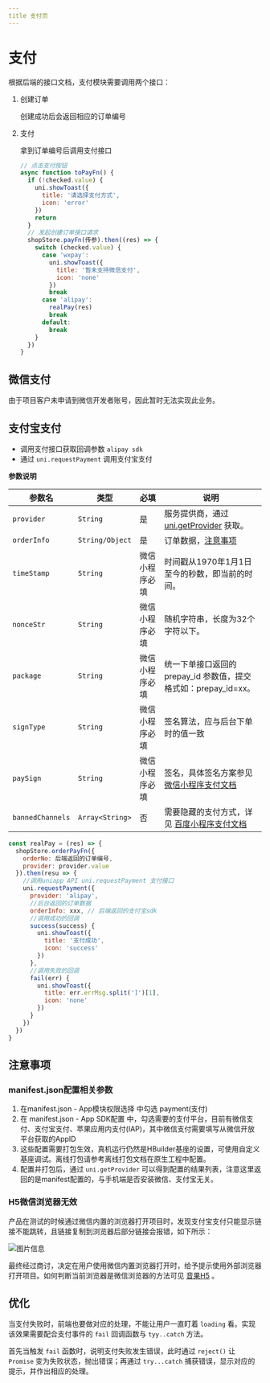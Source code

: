 ```yaml
---
title 支付页
---
```

# 支付
根据后端的接口文档，支付模块需要调用两个接口：

1. 创建订单

   创建成功后会返回相应的订单编号

2. 支付

   拿到订单编号后调用支付接口

   ```js
   // 点击支付按钮
   async function toPayFn() {
     if (!checked.value) {
       uni.showToast({
         title: '请选择支付方式',
         icon: 'error'
       })
       return
     }
     // 发起创建订单接口请求
     shopStore.payFn(传参).then((res) => {
       switch (checked.value) {
         case 'wxpay':
           uni.showToast({
             title: '暂未支持微信支付',
             icon: 'none'
           })
           break
         case 'alipay':
           realPay(res)
           break
         default:
           break
       }
     })
   }
   ```

## 微信支付
由于项目客户未申请到微信开发者账号，因此暂时无法实现此业务。

## 支付宝支付

- 调用支付接口获取回调参数 `alipay sdk`
- 通过 `uni.requestPayment` 调用支付宝支付

**参数说明**

| 参数名 | 类型 | 必填 | 说明 |
| --- | --- | --- | --- |
| `provider` | `String` | 是 | 服务提供商，通过 [uni.getProvider](https://uniapp.dcloud.net.cn/api/plugins/provider) 获取。 |
| `orderInfo` | `String/Object` | 是 | 订单数据，[注意事项](https://uniapp.dcloud.net.cn/api/plugins/payment#orderinfo) |
| `timeStamp` | `String` | 微信小程序必填 | 时间戳从1970年1月1日至今的秒数，即当前的时间。 |
| `nonceStr` | `String` | 微信小程序必填 | 随机字符串，长度为32个字符以下。 |
| `package` | `String` | 微信小程序必填 | 统一下单接口返回的 prepay_id 参数值，提交格式如：prepay_id=xx。 |
| `signType` | `String` | 微信小程序必填 | 签名算法，应与后台下单时的值一致 |
| `paySign` | `String` | 微信小程序必填 | 签名，具体签名方案参见 [微信小程序支付文档](https://pay.weixin.qq.com/wiki/doc/api/wxa/wxa_api.php?chapter=7_7&index=3) |
| `bannedChannels` | `Array<String>` | 否 | 需要隐藏的支付方式，详见 [百度小程序支付文档](https://smartprogram.baidu.com/docs/develop/api/open_payment/#requestPolymerPayment/) |

```javascript
const realPay = (res) => {
  shopStore.orderPayFn({
    orderNo: 后端返回的订单编号,
    provider: provider.value
  }).then(resu => {
    //调用uniapp API uni.requestPayment 支付接口
    uni.requestPayment({
      provider: 'alipay',
      //后台返回的订单数据
      orderInfo: xxx, // 后端返回的支付宝sdk
      //调用成功的回调
      success(success) {
        uni.showToast({
          title: '支付成功',
          icon: 'success'
        })
      },
      //调用失败的回调
      fail(err) {
        uni.showToast({
          title: err.errMsg.split(']')[1],
          icon: 'none'
        })
      }
    })
  })
}

```

## 注意事项

### manifest.json配置相关参数

1. 在manifest.json - App模块权限选择 中勾选 payment(支付)
2. 在 manifest.json - App SDK配置 中，勾选需要的支付平台，目前有微信支付、支付宝支付、苹果应用内支付(IAP)，其中微信支付需要填写从微信开放平台获取的AppID
3. 这些配置需要打包生效，真机运行仍然是HBuilder基座的设置，可使用自定义基座调试。离线打包请参考离线打包文档在原生工程中配置。
4. 配置并打包后，通过 `uni.getProvider` 可以得到配置的结果列表，注意这里返回的是manifest配置的，与手机端是否安装微信、支付宝无关。

### H5微信浏览器无效

产品在测试的时候通过微信内置的浏览器打开项目时，发现支付宝支付只能显示链接不能跳转，且链接复制到浏览器后部分链接会报错，如下所示：

![图片信息](https://s1.ax1x.com/2023/07/14/pC42OfJ.jpg)

最终经过商讨，决定在用户使用微信内置浏览器打开时，给予提示使用外部浏览器打开项目。如何判断当前浏览器是微信浏览器的方法可见 [音果H5](/project/geovis/music/H5/index.md) 。

## 优化

当支付失败时，前端也要做对应的处理，不能让用户一直盯着 `loading` 看。实现该效果需要配合支付事件的 `fail` 回调函数与 `tyy..catch` 方法。

首先当触发 `fail` 函数时，说明支付失败发生错误，此时通过 `reject()` 让 `Promise` 变为失败状态，抛出错误；再通过 `try...catch` 捕获错误，显示对应的提示，并作出相应的处理。